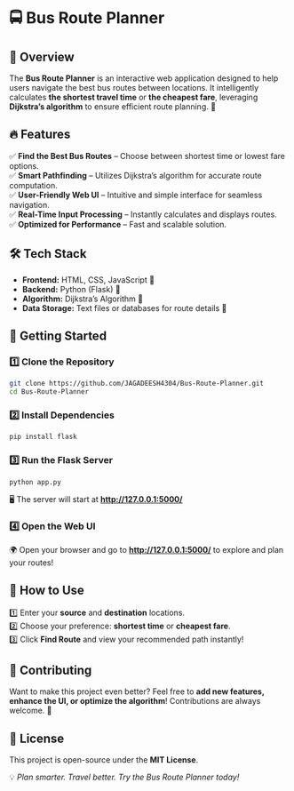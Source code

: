 
# 🚍 Bus Route Planner

## 🌟 Overview  
The **Bus Route Planner** is an interactive web application designed to help users navigate the best bus routes between locations. It intelligently calculates **the shortest travel time** or **the cheapest fare**, leveraging **Dijkstra’s algorithm** to ensure efficient route planning. 🚀

## 🔥 Features  
✅ **Find the Best Bus Routes** – Choose between shortest time or lowest fare options.  
✅ **Smart Pathfinding** – Utilizes Dijkstra’s algorithm for accurate route computation.  
✅ **User-Friendly Web UI** – Intuitive and simple interface for seamless navigation.  
✅ **Real-Time Input Processing** – Instantly calculates and displays routes.  
✅ **Optimized for Performance** – Fast and scalable solution.  

## 🛠 Tech Stack  
- **Frontend:** HTML, CSS, JavaScript 🎨  
- **Backend:** Python (Flask) 🐍  
- **Algorithm:** Dijkstra’s Algorithm 🔄  
- **Data Storage:** Text files or databases for route details 📁  

## 🚀 Getting Started  

### 1️⃣ Clone the Repository  
```bash
git clone https://github.com/JAGADEESH4304/Bus-Route-Planner.git
cd Bus-Route-Planner
```

### 2️⃣ Install Dependencies  
```bash
pip install flask
```

### 3️⃣ Run the Flask Server  
```bash
python app.py
```
🖥 The server will start at **http://127.0.0.1:5000/**

### 4️⃣ Open the Web UI  
🌍 Open your browser and go to **http://127.0.0.1:5000/** to explore and plan your routes!  

## 🎯 How to Use  
1️⃣ Enter your **source** and **destination** locations.  
2️⃣ Choose your preference: **shortest time** or **cheapest fare**.  
3️⃣ Click **Find Route** and view your recommended path instantly!  

## 🤝 Contributing  
Want to make this project even better? Feel free to **add new features, enhance the UI, or optimize the algorithm**! Contributions are always welcome. 🚀  

## 📜 License  
This project is open-source under the **MIT License**.  

💡 *Plan smarter. Travel better. Try the Bus Route Planner today!*

